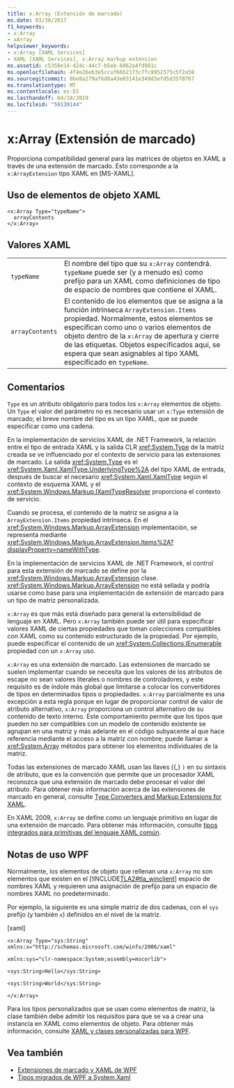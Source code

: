 ```yaml
---
title: x:Array (Extensión de marcado)
ms.date: 03/30/2017
f1_keywords:
- x:Array
- xArray
helpviewer_keywords:
- x:Array [XAML Services]
- XAML [XAML Services], x:Array markup extension
ms.assetid: c5358e14-d24c-44c7-b5eb-6062a4fd981c
ms.openlocfilehash: 4f4e26eb3e5ccaf66b2173c7fc9952375c5f2a58
ms.sourcegitcommit: 0be8a279af6d8a43e03141e349d3efd5d35f8767
ms.translationtype: MT
ms.contentlocale: es-ES
ms.lasthandoff: 04/18/2019
ms.locfileid: "59139144"
---
```

# <a name="xarray-markup-extension"></a>x:Array (Extensión de marcado)
Proporciona compatibilidad general para las matrices de objetos en XAML a través de una extensión de marcado. Esto corresponde a la `x:ArrayExtension` tipo XAML en [MS-XAML].  
  
## <a name="xaml-object-element-usage"></a>Uso de elementos de objeto XAML  
  
```  
<x:Array Type="typeName">  
  arrayContents  
</x:Array>  
```  
  
## <a name="xaml-values"></a>Valores XAML  
  
|||  
|-|-|  
|`typeName`|El nombre del tipo que su `x:Array` contendrá. `typeName` puede ser (y a menudo es) como prefijo para un XAML como definiciones de tipo de espacio de nombres que contiene el XAML.|  
|`arrayContents`|El contenido de los elementos que se asigna a la función intrínseca `ArrayExtension.Items` propiedad. Normalmente, estos elementos se especifican como uno o varios elementos de objeto dentro de la `x:Array` de apertura y cierre de las etiquetas. Objetos especificados aquí, se espera que sean asignables al tipo XAML especificado en `typeName`.|  
  
## <a name="remarks"></a>Comentarios  
 `Type` es un atributo obligatorio para todos los `x:Array` elementos de objeto. Un `Type` el valor del parámetro no es necesario usar un `x:Type` extensión de marcado; el breve nombre del tipo es un tipo XAML, que se puede especificar como una cadena.  
  
 En la implementación de servicios XAML de .NET Framework, la relación entre el tipo de entrada XAML y la salida CLR <xref:System.Type> de la matriz creada se ve influenciado por el contexto de servicio para las extensiones de marcado. La salida <xref:System.Type> es el <xref:System.Xaml.XamlType.UnderlyingType%2A> del tipo XAML de entrada, después de buscar el necesario <xref:System.Xaml.XamlType> según el contexto de esquema XAML y el <xref:System.Windows.Markup.IXamlTypeResolver> proporciona el contexto de servicio.  
  
 Cuando se procesa, el contenido de la matriz se asigna a la `ArrayExtension.Items` propiedad intrínseca. En el <xref:System.Windows.Markup.ArrayExtension> implementación, se representa mediante <xref:System.Windows.Markup.ArrayExtension.Items%2A?displayProperty=nameWithType>.  
  
 En la implementación de servicios XAML de .NET Framework, el control para esta extensión de marcado se define por la <xref:System.Windows.Markup.ArrayExtension> clase. <xref:System.Windows.Markup.ArrayExtension> no está sellada y podría usarse como base para una implementación de extensión de marcado para un tipo de matriz personalizada.  
  
 `x:Array` es que más está diseñado para general la extensibilidad de lenguaje en XAML. Pero `x:Array` también puede ser útil para especificar valores XAML de ciertas propiedades que toman colecciones compatibles con XAML como su contenido estructurado de la propiedad. Por ejemplo, puede especificar el contenido de un <xref:System.Collections.IEnumerable> propiedad con un `x:Array` uso.  
  
 `x:Array` es una extensión de marcado. Las extensiones de marcado se suelen implementar cuando se necesita que los valores de los atributos de escape no sean valores literales o nombres de controladores, y este requisito es de índole más global que limitarse a colocar los convertidores de tipos en determinados tipos o propiedades. `x:Array` parcialmente es una excepción a esta regla porque en lugar de proporcionar control de valor de atributo alternativo, `x:Array` proporciona un control alternativo de su contenido de texto interno. Este comportamiento permite que los tipos que pueden no ser compatibles con un modelo de contenido existente se agrupan en una matriz y más adelante en el código subyacente al que hace referencia mediante el acceso a la matriz con nombre; puede llamar a <xref:System.Array> métodos para obtener los elementos individuales de la matriz.  
  
 Todas las extensiones de marcado XAML usan las llaves ({,} `)` en su sintaxis de atributo, que es la convención que permite que un procesador XAML reconozca que una extensión de marcado debe procesar el valor del atributo. Para obtener más información acerca de las extensiones de marcado en general, consulte [Type Converters and Markup Extensions for XAML](type-converters-and-markup-extensions-for-xaml.md).  
  
 En XAML 2009, `x:Array` se define como un lenguaje primitivo en lugar de una extensión de marcado. Para obtener más información, consulte [tipos integrados para primitivas del lenguaje XAML común](built-in-types-for-common-xaml-language-primitives.md).  
  
## <a name="wpf-usage-notes"></a>Notas de uso WPF  
 Normalmente, los elementos de objeto que rellenan una `x:Array` no son elementos que existen en el [!INCLUDE[TLA2#tla_winclient](../../../includes/tla2sharptla-winclient-md.md)] espacio de nombres XAML y requieren una asignación de prefijo para un espacio de nombres XAML no predeterminado.  
  
 Por ejemplo, la siguiente es una simple matriz de dos cadenas, con el `sys` prefijo (y también `x`) definidos en el nivel de la matriz.  
  
 [xaml]  
  
 `<x:Array Type="sys:String" xmlns:x="http://schemas.microsoft.com/winfx/2006/xaml"`  
  
 `xmlns:sys="clr-namespace:System;assembly=mscorlib">`  
  
 `<sys:String>Hello</sys:String>`  
  
 `<sys:String>World</sys:String>`  
  
 `</x:Array>`  
  
 Para los tipos personalizados que se usan como elementos de matriz, la clase también debe admitir los requisitos para que se va a crear una instancia en XAML como elementos de objeto. Para obtener más información, consulte [XAML y clases personalizadas para WPF](../wpf/advanced/xaml-and-custom-classes-for-wpf.md).  
  
## <a name="see-also"></a>Vea también

- [Extensiones de marcado y XAML de WPF](../wpf/advanced/markup-extensions-and-wpf-xaml.md)
- [Tipos migrados de WPF a System.Xaml](types-migrated-from-wpf-to-system-xaml.md)
